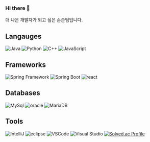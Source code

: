 ### Hi there 👋
더 나은 개발자가 되고 싶은 손준범입니다.
## Langauges
<img alt="Java" src ="https://img.shields.io/badge/Java-007396.svg?&style=for-the-badge&logo=Java&logoColor=white"/> <img alt="Python" src ="https://img.shields.io/badge/Python-3776AB.svg?&style=for-the-badge&logo=Python&logoColor=FFFF33"/> <img alt="C++" src ="https://img.shields.io/badge/C++-8A2BE2.svg?&style=for-the-badge&logo=cplusplus&logoColor=white"/> <img alt="JavaScript" src ="https://img.shields.io/badge/JavaScript-black.svg?&style=for-the-badge&logo=javascript&logoColor=FFFF33"/>
## Frameworks
<img alt="Spring Framework" src ="https://img.shields.io/badge/spring-6DB33F.svg?&style=for-the-badge&logo=spring&logoColor=white"/> <img alt="Spring Boot" src ="https://img.shields.io/badge/spring%20boot-6DB33F.svg?&style=for-the-badge&logo=springboot&logoColor=white"/> <img alt="react" src ="https://img.shields.io/badge/react-61DAFB.svg?&style=for-the-badge&logo=react&logoColor=black"/>
## Databases
<img alt="MySql" src ="https://img.shields.io/badge/mysql-4479A1.svg?&style=for-the-badge&logo=mysql&logoColor=white"/> <img alt="oracle" src ="https://img.shields.io/badge/oracle-F80000.svg?&style=for-the-badge&logo=oracle&logoColor=white"/> <img alt="MariaDB" src ="https://img.shields.io/badge/MariaDB-003545.svg?&style=for-the-badge&logo=mariadb&logoColor=white"/>
## Tools
<img alt="IntelliJ" src ="https://img.shields.io/badge/IntelliJ-000000.svg?&style=for-the-badge&logo=intellijidea&logoColor=white"/> <img alt="eclipse" src ="https://img.shields.io/badge/Eclipse-525C86.svg?&style=for-the-badge&logo=eclipseide&logoColor=white"/> <img alt="VSCode" src ="https://img.shields.io/badge/VSCode-007ACC.svg?&style=for-the-badge&logo=visualstudiocode&logoColor=white"/> <img alt="Visual Studio" src ="https://img.shields.io/badge/Visual%20Studio-5C2D91.svg?&style=for-the-badge&logo=visualstudio&logoColor=white"/>
[![Solved.ac Profile](http://mazassumnida.wtf/api/v2/generate_badge?boj=thswnsqja)](https://solved.ac/thswnsqja/)
<img alt="" src =""/>
<!--
**junbeom-Son/junbeom-Son** is a ✨ _special_ ✨ repository because its `README.md` (this file) appears on your GitHub profile.

Here are some ideas to get you started:

- 🔭 I’m currently working on ...
- 🌱 I’m currently learning ...
- 👯 I’m looking to collaborate on ...
- 🤔 I’m looking for help with ...
- 💬 Ask me about ...
- 📫 How to reach me: ...
- 😄 Pronouns: ...
- ⚡ Fun fact: ...
-->
